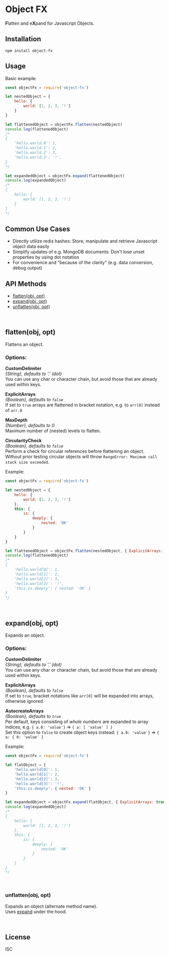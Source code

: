 
Object FX
=========

**F**latten and e**X**pand for Javascript Objects.

Installation
------------

    npm install object-fx


Usage
-----
Basic example:

```javascript
const objectFx = require('object-fx')

let nestedObject = {
    hello: {
        world: [1, 2, 3, '!']
    }
}

let flattenedObject = objectFx.flatten(nestedObject)
console.log(flattenedObject)
/*
{
    'hello.world.0': 1,
    'hello.world.1': 2,
    'hello.world.2': 3,
    'hello.world.3': '!',
}
*/

let expandedObject = objectFx.expand(flattenedObject)
console.log(expandedObject)
/*
{
    hello: {
        world: [1, 2, 3, '!']
    }
}
*/
```

Common Use Cases
----------------
- Directly utilize redis hashes: Store, manipulate and retrieve Javascript object data easily
- Simplify updates of e.g. MongoDB documents: Don't lose unset properties by using dot notation
- For convenience and "because of the clarity" (e.g. data conversion, debug output) 


API Methods
------------
- [flatten(obj, opt)](#flattenobj-opt)
- [expand(obj, opt)](#expandobj-opt)
- [unflatten(obj, opt)](#unflattenobj-opt)


<p>&nbsp;</p>


flatten(obj, opt)
-----------------

Flattens an object.

### Options:

**CustomDelimiter**  
*{String}, defaults to '.' (dot)*  
You can use any char or character chain, but avoid those that are already used within keys.

**ExplicitArrays**  
*{Boolean}, defaults to `false`*  
If set to `true` arrays are flattened in bracket notation, e.g. to `arr[0]` instead of `arr.0`

**MaxDepth**  
*{Number}, defaults to 0*  
Maximum number of (nested) levels to flatten.

**CircularityCheck**  
*{Boolean}, defaults to `false`*  
Perform a check for circular references before flattening an object.  
Without prior testing circular objects will throw `RangeError: Maximum call stack size exceeded`.

Example:

```js
const objectFx = require('object-fx')

let nestedObject = {
    hello: {
        world: [1, 2, 3, '!']
    },
    this: {
        is: {
            deeply: {
                nested: 'OK'
            }
        }
    }
}

let flattenedObject = objectFx.flatten(nestedObject, { ExplicitArrays: true, MaxDepth: 3 })
console.log(flattenedObject)
/*
{
    'hello.world[0]': 1,
    'hello.world[1]': 2,
    'hello.world[2]': 3,
    'hello.world[3]': '!',
    'this.is.deeply': { nested: 'OK' }
}
*/
```


<p>&nbsp;</p>


expand(obj, opt)
----------------

Expands an object.

### Options:

**CustomDelimiter**  
*{String}, defaults to '.' (dot)*  
You can use any char or character chain, but avoid those that are already used within keys.

**ExplicitArrays**  
*{Boolean}, defaults to `false`*  
If set to `true`, bracket notations like `arr[0]` will be expanded into arrays, otherwise ignored.

**AutocreateArrays**  
*{Boolean}, defaults to `true`*  
Per default, keys consisting of *whole numbers* are expanded to array indices, e.g. `{ a.0: 'value'}` ⇒ `{ a: [ 'value' ] }`  
Set this option to `false` to create object keys instead: `{ a.0: 'value'}` ⇒ `{ a: { 0: 'value' }`

Example:

```js
const objectFx = require('object-fx')

let flatObject = {
    'hello.world[0]': 1,
    'hello.world[1]': 2,
    'hello.world[2]': 3,
    'hello.world[3]': '!',
    'this.is.deeply': { nested: 'OK' }
}

let expandedObject = objectFx.expand(flatObject, { ExplicitArrays: true })
console.log(expandedObject)
/*
{
    hello: {
        world: [1, 2, 3, '!']
    },
    this: {
        is: {
            deeply: {
                nested: 'OK'
            }
        }
    }
}
*/

```


<p>&nbsp;</p>


### unflatten(obj, opt)

Expands an object (alternate method name).  
Uses [expand](#expandobj-opt) under the hood.


<p>&nbsp;</p>


License
-------
ISC

